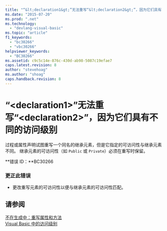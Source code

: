 ```yaml
---
title: "“&lt;declaration1&gt;”无法重写“&lt;declaration2&gt;”，因为它们具有不同的访问级别 | Microsoft Docs"
ms.date: "2015-07-20"
ms.prod: ".net"
ms.technology: 
  - "devlang-visual-basic"
ms.topic: "article"
f1_keywords: 
  - "bc30266"
  - "vbc30266"
helpviewer_keywords: 
  - "BC30266"
ms.assetid: c9c5c14e-876c-430d-ab98-5087c19efae7
caps.latest.revision: 8
author: "stevehoag"
ms.author: "shoag"
caps.handback.revision: 8
---
```

# “&lt;declaration1&gt;”无法重写“&lt;declaration2&gt;”，因为它们具有不同的访问级别
过程或属性声明试图重写一个同名的继承元素，但是它指定的可访问性与继承元素不同。 继承元素的可访问性（如 `Public` 或 `Private`）必须在重写时保留。  
  
 **错误 ID：**BC30266  
  
### 更正此错误  
  
-   更改重写元素的可访问性以便与继承元素的可访问性匹配。  
  
## 请参阅  
 [不在生成中：重写属性和方法](http://msdn.microsoft.com/zh-cn/2167e8f5-1225-4b13-9ebd-02591ba90213)   
 [Visual Basic 中的访问级别](../../visual-basic/programming-guide/language-features/declared-elements/access-levels.md)
